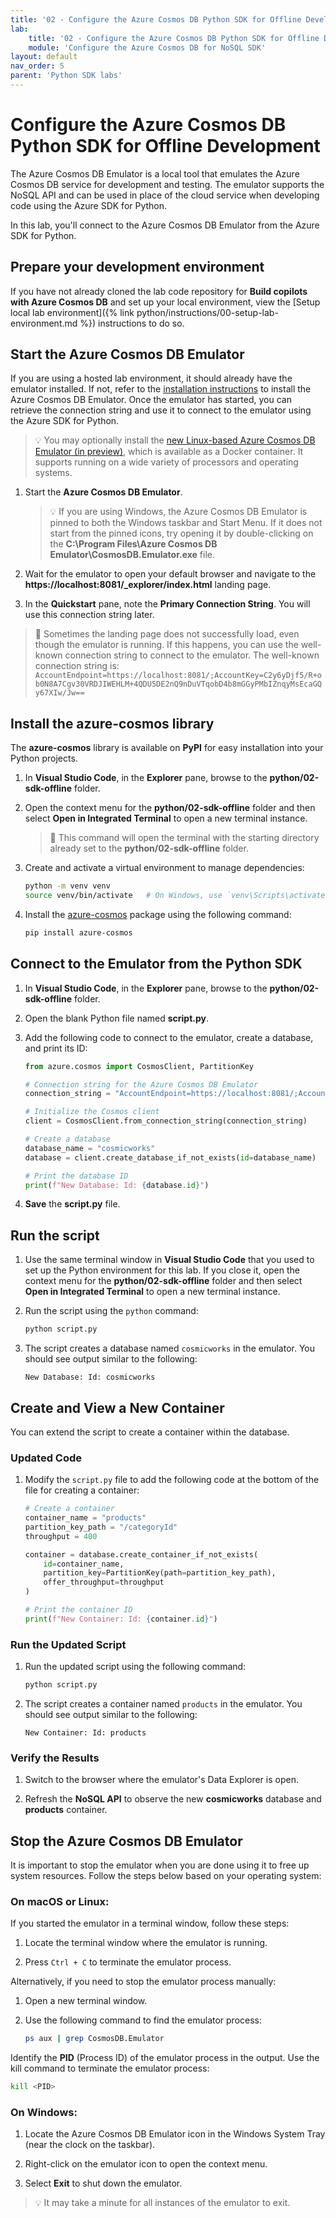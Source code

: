 ```yaml
---
title: '02 - Configure the Azure Cosmos DB Python SDK for Offline Development'
lab:
    title: '02 - Configure the Azure Cosmos DB Python SDK for Offline Development'
    module: 'Configure the Azure Cosmos DB for NoSQL SDK'
layout: default
nav_order: 5
parent: 'Python SDK labs'
---
```


# Configure the Azure Cosmos DB Python SDK for Offline Development

The Azure Cosmos DB Emulator is a local tool that emulates the Azure Cosmos DB service for development and testing. The emulator supports the NoSQL API and can be used in place of the cloud service when developing code using the Azure SDK for Python.

In this lab, you'll connect to the Azure Cosmos DB Emulator from the Azure SDK for Python.

## Prepare your development environment

If you have not already cloned the lab code repository for **Build copilots with Azure Cosmos DB** and set up your local environment, view the [Setup local lab environment]({% link python/instructions/00-setup-lab-environment.md %}) instructions to do so.

## Start the Azure Cosmos DB Emulator

If you are using a hosted lab environment, it should already have the emulator installed. If not, refer to the [installation instructions](https://docs.microsoft.com/azure/cosmos-db/local-emulator) to install the Azure Cosmos DB Emulator. Once the emulator has started, you can retrieve the connection string and use it to connect to the emulator using the Azure SDK for Python.

> &#128161; You may optionally install the [new Linux-based Azure Cosmos DB Emulator (in preview)](https://learn.microsoft.com/azure/cosmos-db/emulator-linux), which is available as a Docker container. It supports running on a wide variety of processors and operating systems.

1. Start the **Azure Cosmos DB Emulator**.

    > 💡 If you are using Windows, the Azure Cosmos DB Emulator is pinned to both the Windows taskbar and Start Menu. If it does not start from the pinned icons, try opening it by double-clicking on the **C:\Program Files\Azure Cosmos DB Emulator\CosmosDB.Emulator.exe** file.

1. Wait for the emulator to open your default browser and navigate to the **https://localhost:8081/_explorer/index.html** landing page.

1. In the **Quickstart** pane, note the **Primary Connection String**. You will use this connection string later.

> &#128221; Sometimes the landing page does not successfully load, even though the emulator is running. If this happens, you can use the well-known connection string to connect to the emulator. The well-known connection string is: `AccountEndpoint=https://localhost:8081/;AccountKey=C2y6yDjf5/R+ob0N8A7Cgv30VRDJIWEHLM+4QDU5DE2nQ9nDuVTqobD4b8mGGyPMbIZnqyMsEcaGQy67XIw/Jw==`

## Install the azure-cosmos library

The **azure-cosmos** library is available on **PyPI** for easy installation into your Python projects.

1. In **Visual Studio Code**, in the **Explorer** pane, browse to the **python/02-sdk-offline** folder.

1. Open the context menu for the **python/02-sdk-offline** folder and then select **Open in Integrated Terminal** to open a new terminal instance.

    > &#128221; This command will open the terminal with the starting directory already set to the **python/02-sdk-offline** folder.

1. Create and activate a virtual environment to manage dependencies:

    ```bash
    python -m venv venv
    source venv/bin/activate   # On Windows, use `venv\Scripts\activate`
    ```

1. Install the [azure-cosmos][pypi.org/project/azure-cosmos] package using the following command:

    ```bash
    pip install azure-cosmos
    ```

## Connect to the Emulator from the Python SDK

1. In **Visual Studio Code**, in the **Explorer** pane, browse to the **python/02-sdk-offline** folder.

1. Open the blank Python file named **script.py**.

1. Add the following code to connect to the emulator, create a database, and print its ID:

    ```python
    from azure.cosmos import CosmosClient, PartitionKey
    
    # Connection string for the Azure Cosmos DB Emulator
    connection_string = "AccountEndpoint=https://localhost:8081/;AccountKey=C2y6yDjf5/R+ob0N8A7Cgv30VRDJIWEHLM+4QDU5DE2nQ9nDuVTqobD4b8mGGyPMbIZnqyMsEcaGQy67XIw/Jw=="
    
    # Initialize the Cosmos client
    client = CosmosClient.from_connection_string(connection_string)
    
    # Create a database
    database_name = "cosmicworks"
    database = client.create_database_if_not_exists(id=database_name)
    
    # Print the database ID
    print(f"New Database: Id: {database.id}")
    ```

1. **Save** the **script.py** file.

## Run the script

1. Use the same terminal window in **Visual Studio Code** that you used to set up the Python environment for this lab. If you close it, open the context menu for the **python/02-sdk-offline** folder and then select **Open in Integrated Terminal** to open a new terminal instance.

1. Run the script using the `python` command:

    ```bash
    python script.py
    ```

1. The script creates a database named `cosmicworks` in the emulator. You should see output similar to the following:

    ```text
    New Database: Id: cosmicworks
    ```

## Create and View a New Container

You can extend the script to create a container within the database.

### Updated Code

1. Modify the `script.py` file to add the following code at the bottom of the file for creating a container:

    ```python
    # Create a container
    container_name = "products"
    partition_key_path = "/categoryId"
    throughput = 400
    
    container = database.create_container_if_not_exists(
        id=container_name,
        partition_key=PartitionKey(path=partition_key_path),
        offer_throughput=throughput
    )
    
    # Print the container ID
    print(f"New Container: Id: {container.id}")
    ```

### Run the Updated Script

1. Run the updated script using the following command:

    ```bash
    python script.py
    ```

1. The script creates a container named `products` in the emulator. You should see output similar to the following:

    ```text
    New Container: Id: products
    ```

### Verify the Results

1. Switch to the browser where the emulator's Data Explorer is open.

1. Refresh the **NoSQL API** to observe the new **cosmicworks** database and **products** container.

## Stop the Azure Cosmos DB Emulator

It is important to stop the emulator when you are done using it to free up system resources. Follow the steps below based on your operating system:

### On macOS or Linux:

If you started the emulator in a terminal window, follow these steps:

1. Locate the terminal window where the emulator is running.

1. Press `Ctrl + C` to terminate the emulator process.

Alternatively, if you need to stop the emulator process manually:

1. Open a new terminal window.

1. Use the following command to find the emulator process:

    ```bash
    ps aux | grep CosmosDB.Emulator
    ```

Identify the **PID** (Process ID) of the emulator process in the output. Use the kill command to terminate the emulator process:

```bash
kill <PID>
```

### On Windows:

1. Locate the Azure Cosmos DB Emulator icon in the Windows System Tray (near the clock on the taskbar).

1. Right-click on the emulator icon to open the context menu.

1. Select **Exit** to shut down the emulator.

> 💡 It may take a minute for all instances of the emulator to exit.

[code.visualstudio.com/docs/getstarted]: https://code.visualstudio.com/docs/getstarted/tips-and-tricks
[pypi.org/project/azure-cosmos]: https://pypi.org/project/azure-cosmos
